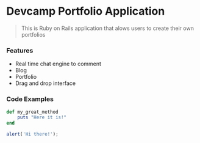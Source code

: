 # Devcamp Portfolio Application

> This is Ruby on Rails application that alows users to create their own portfolios

### Features

- Real time chat engine to comment
- Blog
- Portfolio
- Drag and drop interface

### Code Examples

```ruby
def my_great_method
	puts "Here it is!"
end
```

```javascript
alert('Hi there!');
```